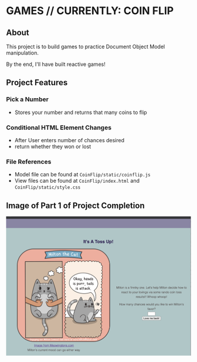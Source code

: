 # GAMES // CURRENTLY: COIN FLIP

## About

This project is to build games to practice Document Object Model manipulation.

By the end, I'll have built reactive games!

## Project Features

### Pick a Number

- Stores your number and returns that many coins to flip

### Conditional HTML Element Changes

- After User enters number of chances desired
- return whether they won or lost

### File References

- Model file can be found at `CoinFlip/static/coinflip.js`
- View files can be found at `CoinFlip/index.html` and `CoinFlip/static/style.css`

## Image of Part 1 of Project Completion
![CoinFlip ScreenShot](CoinFlip/static/screenshot.png?raw=true)